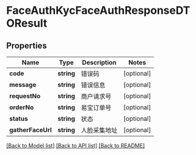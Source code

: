 # FaceAuthKycFaceAuthResponseDTOResult

## Properties
Name | Type | Description | Notes
------------ | ------------- | ------------- | -------------
**code** | **string** | 错误码 | [optional] 
**message** | **string** | 错误信息 | [optional] 
**requestNo** | **string** | 商户请求号 | [optional] 
**orderNo** | **string** | 易宝订单号 | [optional] 
**status** | **string** | 状态 | [optional] 
**gatherFaceUrl** | **string** | 人脸采集地址 | [optional] 

[[Back to Model list]](../README.md#documentation-for-models) [[Back to API list]](../README.md#documentation-for-api-endpoints) [[Back to README]](../README.md)


